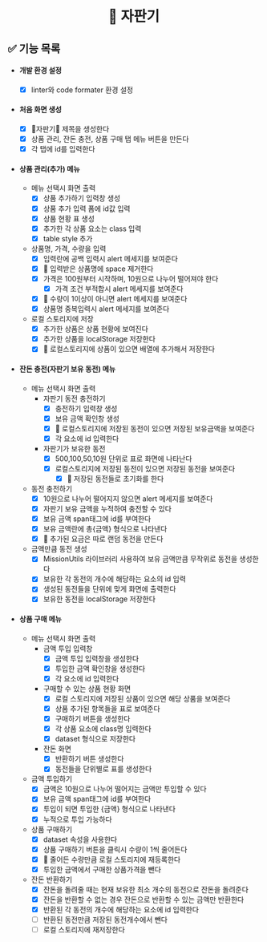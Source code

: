 <h1 align="middle">🥤 자판기</h1>

## ✅ 기능 목록

- #### 개발 환경 설정

  - [x] linter와 code formater 환경 설정

- #### 처음 화면 생성

  - [x] 🥤자판기🥤 제목을 생성한다
  - [x] 상품 관리, 잔돈 충전, 상품 구매 탭 메뉴 버튼을 만든다
  - [x] 각 탭에 id를 입력한다

- #### 상품 관리(추가) 메뉴

  - 메뉴 선택시 화면 출력
    - [x] 상품 추가하기 입력창 생성
    - [x] 상품 추가 입력 폼에 id값 입력
    - [x] 상품 현황 표 생성
    - [x] 추가한 각 상품 요소는 class 입력
    - [x] table style 추가
  - 상품명, 가격, 수량을 입력
    - [x] 입력란에 공백 입력시 alert 메세지를 보여준다
    - [x] 🚨 입력받은 상품명에 space 제거한다
    - [x] 가격은 100원부터 시작하며, 10원으로 나누어 떨어져야 한다
      - [x] 가격 조건 부적합시 alert 메세지를 보여준다
    - [x] 🚨 수량이 1이상이 아니면 alert 메세지를 보여준다
    - [x] 상품명 중복입력시 alert 메세지를 보여준다
  - 로컬 스토리지에 저장
    - [x] 추가한 상품은 상품 현황에 보여진다
    - [x] 추가한 상품을 localStorage 저장한다
    - [x] 🚨 로컬스토리지에 상품이 있으면 배열에 추가해서 저장한다

- #### 잔돈 충전(자판기 보유 동전) 메뉴

  - 메뉴 선택시 화면 출력
    - 자판기 동전 충전하기
      - [x] 충전하기 입력창 생성
      - [x] 보유 금액 확인창 생성
      - [x] 🚨 로컬스토리지에 저장된 동전이 있으면 저장된 보유금액을 보여준다
      - [x] 각 요소에 id 입력한다
    - 자판기가 보유한 동전
      - [x] 500,100,50,10원 단위로 표로 화면에 나타난다
      - [x] 로컬스토리지에 저장된 동전이 있으면 저장된 동전을 보여준다
        - [x] 🚨 저장된 동전들로 초기화를 한다
  - 동전 충전하기
    - [x] 10원으로 나누어 떨어지지 않으면 alert 메세지를 보여준다
    - [x] 자판기 보유 금액을 누적하여 충전할 수 있다
    - [x] 보유 금액 span태그에 id를 부여한다
    - [x] 보유 금액란에 총{금액} 형식으로 나타낸다
    - [x] 🚨 추가된 요금은 따로 랜덤 동전을 만든다
  - 금액만큼 동전 생성
    - [x] MissionUtils 라이브러리 사용하여 보유 금액만큼 무작위로 동전을 생성한다
    - [x] 보유한 각 동전의 개수에 해당하는 요소의 id 입력
    - [x] 생성된 동전들을 단위에 맞게 화면에 출력한다
    - [x] 보유한 동전을 localStorage 저장한다

- #### 상품 구매 메뉴

  - 메뉴 선택시 화면 출력
    - 금액 투입 입력창
      - [x] 금액 투입 입력창을 생성한다
      - [x] 투입한 금액 확인창을 생성한다
      - [x] 각 요소에 id 입력한다
    - 구매할 수 있는 상품 현황 화면
      - [x] 로컬 스토리지에 저장된 상품이 있으면 해당 상품을 보여준다
      - [x] 상품 추가된 항목들을 표로 보여준다
      - [x] 구매하기 버튼을 생성한다
      - [x] 각 상품 요소에 class명 입력한다
      - [x] dataset 형식으로 저장한다
    - 잔돈 화면
      - [x] 반환하기 버튼 생성한다
      - [x] 동전들을 단위별로 표를 생성한다
  - 금액 투입하기
    - [x] 금액은 10원으로 나누어 떨어지는 금액만 투입할 수 있다
    - [x] 보유 금액 span태그에 id를 부여한다
    - [x] 투입이 되면 투입한 {금액} 형식으로 나타낸다
    - [x] 누적으로 투입 가능하다
  - 상품 구매하기
    - [x] dataset 속성을 사용한다
    - [x] 상품 구매하기 버튼을 클릭시 수량이 1씩 줄어든다
    - [x] 🚨 줄어든 수량만큼 로컬 스토리지에 재등록한다
    - [x] 투입한 금액에서 구매한 상품가격을 뺀다
  - 잔돈 반환하기
    - [x] 잔돈을 돌려줄 때는 현재 보유한 최소 개수의 동전으로 잔돈을 돌려준다
    - [x] 잔돈을 반환할 수 없는 경우 잔돈으로 반환할 수 있는 금액만 반환한다
    - [x] 반환된 각 동전의 개수에 해당하는 요소에 id 입력한다
    - [ ] 반환된 동전만큼 저장된 동전개수에서 뺀다
    - [ ] 로컬 스토리지에 재저장한다
